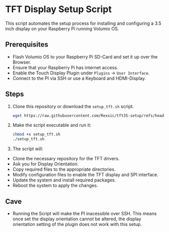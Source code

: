 # TFT Display Setup Script

This script automates the setup process for installing and configuring a 3.5 inch display on your Raspberry Pi running Volumio OS.

## Prerequisites

- Flash Volumio OS to your Raspberry Pi SD-Card and set it up over the Browser.
- Ensure that your Raspberry Pi has internet access.
- Enable the Touch Display Plugin under `Plugins` -> `User Interface`.
- Connect to the PI via SSH or use a Keyboard and HDMI-Display.

## Steps

1. Clone this repository or download the `setup_tft.sh` script.
   
   ```bash
   wget https://raw.githubusercontent.com/Rexxic/tft35-setup/refs/heads/main/setup_tft.sh
   ```

2. Make the script executable and run it:

   ```bash
   chmod +x setup_tft.sh
   ./setup_tft.sh
   ```

3. The script will:

- Clone the necessary repository for the TFT drivers.
- Ask you for Display Orientation.
- Copy required files to the appropriate directories.
- Modify configuration files to enable the TFT display and SPI interface.
- Update the system and install required packages.
- Reboot the system to apply the changes.

## Cave

- Running the Script will make the PI inacessible over SSH. This means once set the display orientation cannot be altered, the display orientation setting of the plugin does not work with this setup.
